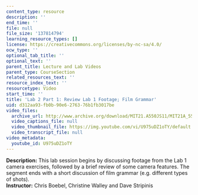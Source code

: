 ```yaml
---
content_type: resource
description: ''
end_time: ''
file: null
file_size: '137814794'
learning_resource_types: []
license: https://creativecommons.org/licenses/by-nc-sa/4.0/
ocw_type: ''
optional_tab_title: ''
optional_text: ''
parent_title: Lecture and Lab Videos
parent_type: CourseSection
related_resources_text: ''
resource_index_text: ''
resourcetype: Video
start_time: ''
title: 'Lab 2 Part 1: Review Lab 1 Footage; Film Grammar'
uid: d312aa93-fb0b-90e6-2763-76b1fb3017be
video_files:
  archive_url: http://www.archive.org/download/MIT21.A550JS11/MIT21A_550JS11_lab02_1_300k.mp4
  video_captions_file: null
  video_thumbnail_file: https://img.youtube.com/vi/U975uDZ1oTY/default.jpg
  video_transcript_file: null
video_metadata:
  youtube_id: U975uDZ1oTY
---
```


**Description:** This lab session begins by discussing footage from the Lab 1 camera exercises, followed by a brief review of some camera features. The segment ends with a short discussion of film grammar (e.g. different types of shots).  
**Instructor:** Chris Boebel, Christine Walley and Dave Stripinis

